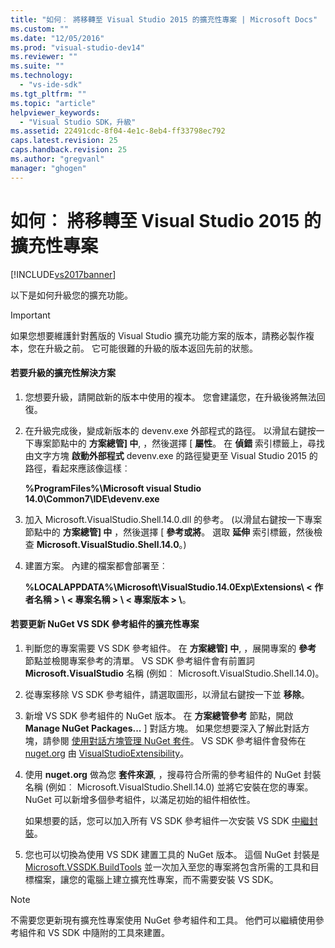 ```yaml
---
title: "如何︰ 將移轉至 Visual Studio 2015 的擴充性專案 | Microsoft Docs"
ms.custom: ""
ms.date: "12/05/2016"
ms.prod: "visual-studio-dev14"
ms.reviewer: ""
ms.suite: ""
ms.technology: 
  - "vs-ide-sdk"
ms.tgt_pltfrm: ""
ms.topic: "article"
helpviewer_keywords: 
  - "Visual Studio SDK，升級"
ms.assetid: 22491cdc-8f04-4e1c-8eb4-ff33798ec792
caps.latest.revision: 25
caps.handback.revision: 25
ms.author: "gregvanl"
manager: "ghogen"
---
```

# 如何︰ 將移轉至 Visual Studio 2015 的擴充性專案
[!INCLUDE[vs2017banner](../code-quality/includes/vs2017banner.md)]

以下是如何升級您的擴充功能。  
  
> [!IMPORTANT]
>  如果您想要維護針對舊版的 Visual Studio 擴充功能方案的版本，請務必製作複本，您在升級之前。 它可能很難的升級的版本返回先前的狀態。  
  
#### 若要升級的擴充性解決方案  
  
1.  您想要升級，請開啟新的版本中使用的複本。 您會建議您，在升級後將無法回復。  
  
2.  在升級完成後，變成新版本的 devenv.exe 外部程式的路徑。 以滑鼠右鍵按一下專案節點中的 **方案總管\] 中**, ，然後選擇 \[ **屬性**。 在 **偵錯** 索引標籤上，尋找由文字方塊 **啟動外部程式** devenv.exe 的路徑變更至 Visual Studio 2015 的路徑，看起來應該像這樣︰  
  
     **%ProgramFiles%\\Microsoft visual Studio 14.0\\Common7\\IDE\\devenv.exe**  
  
3.  加入 Microsoft.VisualStudio.Shell.14.0.dll 的參考。 \(以滑鼠右鍵按一下專案節點中的 **方案總管\] 中** ，然後選擇 \[ **參考或將**。 選取 **延伸** 索引標籤，然後檢查 **Microsoft.VisualStudio.Shell.14.0**。\)  
  
4.  建置方案。 內建的檔案都會部署至︰  
  
     **%LOCALAPPDATA%\\Microsoft\\VisualStudio.14.0Exp\\Extensions\\ \< 作者名稱 \> \\ \< 專案名稱 \> \\ \< 專案版本 \> \\**。  
  
#### 若要更新 NuGet VS SDK 參考組件的擴充性專案  
  
1.  判斷您的專案需要 VS SDK 參考組件。  在 **方案總管\] 中**, ，展開專案的 **參考** 節點並檢閱專案參考的清單。  VS SDK 參考組件會有前置詞 **Microsoft.VisualStudio** 名稱 \(例如︰ Microsoft.VisualStudio.Shell.14.0\)。  
  
2.  從專案移除 VS SDK 參考組件，請選取圖形，以滑鼠右鍵按一下並 **移除**。  
  
3.  新增 VS SDK 參考組件的 NuGet 版本。  在 **方案總管參考** 節點，開啟 **Manage NuGet Packages...** \] 對話方塊。  如果您想要深入了解此對話方塊，請參閱 [使用對話方塊管理 NuGet 套件](http://docs.nuget.org/Consume/Package-Manager-Dialog)。 VS SDK 參考組件會發佈在 [nuget.org](http://www.nuget.org) 由 [VisualStudioExtensibility](http://www.nuget.org/profiles/VisualStudioExtensibility)。  
  
4.  使用 **nuget.org** 做為您 **套件來源**, ，搜尋符合所需的參考組件的 NuGet 封裝名稱 \(例如︰ Microsoft.VisualStudio.Shell.14.0\) 並將它安裝在您的專案。  NuGet 可以新增多個參考組件，以滿足初始的組件相依性。  
  
     如果想要的話，您可以加入所有 VS SDK 參考組件一次安裝 VS SDK [中繼封裝](http://www.nuget.org/packages/VSSDK_Reference_Assemblies)。  
  
5.  您也可以切換為使用 VS SDK 建置工具的 NuGet 版本。 這個 NuGet 封裝是 [Microsoft.VSSDK.BuildTools](http://www.nuget.org/packages/Microsoft.VSSDK.BuildTools) 並一次加入至您的專案將包含所需的工具和目標檔案，讓您的電腦上建立擴充性專案，而不需要安裝 VS SDK。  
  
> [!NOTE]
>  不需要您更新現有擴充性專案使用 NuGet 參考組件和工具。  他們可以繼續使用參考組件和 VS SDK 中隨附的工具來建置。